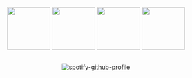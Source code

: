 <div align="center">
  <img height="100px" src="https://cdn.jsdelivr.net/gh/devicons/devicon/icons/photoshop/photoshop-line.svg"/>
  <img height="100px" src="https://cdn.jsdelivr.net/gh/devicons/devicon/icons/html5/html5-original.svg"/>
  <img height="100px" src="https://cdn.jsdelivr.net/gh/devicons/devicon/icons/css3/css3-original.svg"/>
  <img height="100px" src="https://cdn.jsdelivr.net/gh/devicons/devicon/icons/javascript/javascript-original.svg"/>
</div>

##

<div align="center">
  <a href="https://spotify-github-profile.vercel.app/api/view?uid=49gqydrs74le2brtqotg7xozu&redirect=true">
  <img src="https://spotify-github-profile.vercel.app/api/view?uid=49gqydrs74le2brtqotg7xozu&cover_image=true&theme=default&bar_color=53b14f&bar_color_cover=true" alt="spotify-github-profile">
  </a>
</div>
